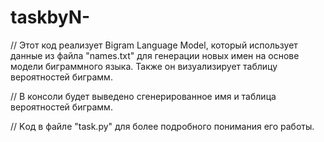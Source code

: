 # taskbyN-
// Этот код реализует Bigram Language Model, который использует данные из файла "names.txt" для генерации новых имен на основе модели биграммного языка. Также он визуализирует таблицу вероятностей биграмм.

// В консоли будет выведено сгенерированное имя и таблица вероятностей биграмм.

// Kод в файле "task.py" для более подробного понимания его работы.
